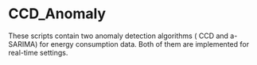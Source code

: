 # CCD_Anomaly

These scripts contain two anomaly detection algorithms ( CCD and a-SARIMA) for energy consumption data. Both of them are implemented for real-time settings.